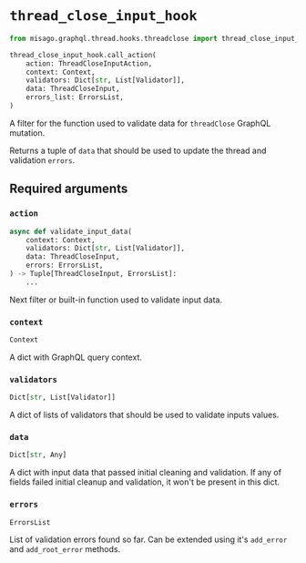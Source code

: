 # `thread_close_input_hook`

```python
from misago.graphql.thread.hooks.threadclose import thread_close_input_hook

thread_close_input_hook.call_action(
    action: ThreadCloseInputAction,
    context: Context,
    validators: Dict[str, List[Validator]],
    data: ThreadCloseInput,
    errors_list: ErrorsList,
)
```

A filter for the function used to validate data for `threadClose` GraphQL mutation.

Returns a tuple of `data` that should be used to update the thread and validation `errors`.


## Required arguments

### `action`

```python
async def validate_input_data(
    context: Context,
    validators: Dict[str, List[Validator]],
    data: ThreadCloseInput,
    errors: ErrorsList,
) -> Tuple[ThreadCloseInput, ErrorsList]:
    ...
```

Next filter or built-in function used to validate input data.


### `context`

```python
Context
```

A dict with GraphQL query context.


### `validators`

```python
Dict[str, List[Validator]]
```

A dict of lists of validators that should be used to validate inputs values.


### `data`

```python
Dict[str, Any]
```

A dict with input data that passed initial cleaning and validation. If any of fields failed initial cleanup and validation, it won't be present in this dict.


### `errors`

```python
ErrorsList
```

List of validation errors found so far. Can be extended using it's `add_error` and `add_root_error` methods.